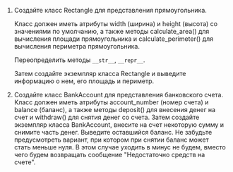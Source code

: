 1. Создайте класс Rectangle для представления прямоугольника. 

    Класс должен иметь атрибуты width (ширина) и height (высота) со значениями по умолчанию, а также методы calculate_area() для вычисления площади прямоугольника и calculate_perimeter() для вычисления периметра прямоугольника. 

    Переопределить методы ``__str__``, ``__repr__``.

    Затем создайте экземпляр класса Rectangle и выведите информацию о нем,                           его площадь и периметр.


2. Создайте класс BankAccount для представления банковского счета. Класс должен иметь атрибуты account_number (номер счета) и balance (баланс), а также методы deposit() для внесения денег на счет и withdraw() для снятия денег со счета. Затем создайте экземпляр класса BankAccount, внесите на счет некоторую сумму и снимите часть денег. Выведите оставшийся баланс. Не забудьте предусмотреть вариант, при котором при снятии баланс может стать меньше нуля. В этом случае уходить в минус не будем, вместо чего будем возвращать сообщение "Недостаточно средств на счете".
